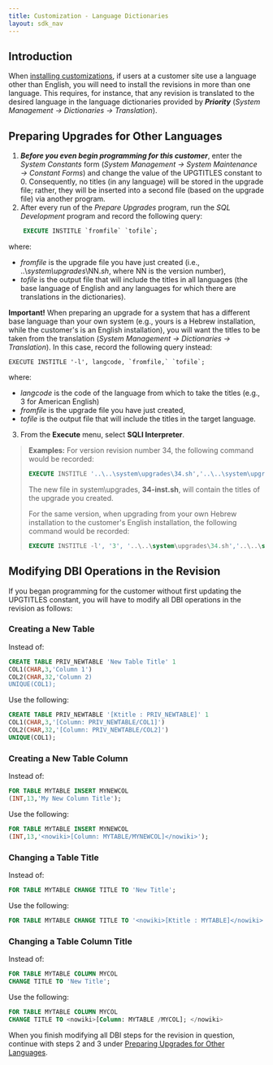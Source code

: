 ```yaml
---
title: Customization - Language Dictionaries
layout: sdk_nav
---
```


## Introduction

When [installing
customizations](Installing-Your-Customizations ), if users at
a customer site use a language other than English, you will need to
install the revisions in more than one language. This requires, for
instance, that any revision is translated to the desired language in the
language dictionaries provided by ***Priority*** (*System Management →
Dictionaries → Translation*).

## Preparing Upgrades for Other Languages 

1.  ***Before you even begin programming for this customer***, enter the
    *System Constants* form (*System Management → System Maintenance →
    Constant Forms*) and change the value of the UPGTITLES constant
    to 0. Consequently, no titles (in any language) will be stored in
    the upgrade file; rather, they will be inserted into a second file
    (based on the upgrade file) via another program.
2.  After every run of the *Prepare Upgrades* program, run the *SQL
    Development* program and record the following query:

```sql
    EXECUTE INSTITLE `fromfile` `tofile`;
```
where:
- *fromfile* is the upgrade file you have just created
        (i.e., ..\\*system\\upgrades*\\NN.*sh*, where NN is the version
        number), 
- *tofile* is the output file that will include the
        titles in all languages (the base language of English and any
        languages for which there are translations in the dictionaries).

**Important!** When preparing an upgrade for a system that has a
        different base language than your own system (e.g., yours is a
        Hebrew installation, while the customer\'s is an English
        installation), you will want the titles to be taken from the
        translation (*System Management → Dictionaries → Translation*).
        In this case, record the following query instead:
```
EXECUTE INSTITLE '-l', langcode, `fromfile,` `tofile`;
```
where:
- *langcode* is the code of the language from which to take
        the titles (e.g., 3 for American English)
- *fromfile* is the upgrade file you have just created, 
- *tofile* is the output file that will include the titles in the target language.
3.  From the **Execute** menu, select **SQLI Interpreter**.

> **Examples:** For version revision number 34, the following command would be
> recorded:
>
> ```sql
> EXECUTE INSTITLE '..\..\system\upgrades\34.sh','..\..\system\upgrades\34-inst.sh'; 
> ```
>
> The new file in system\\upgrades, **34-inst.sh**, will contain the titles
> of the upgrade you created.
>
> For the same version, when upgrading from your own Hebrew installation
> to the customer\'s English installation, the following command would
> be recorded:
>
> ```sql
> EXECUTE INSTITLE -l', '3', '..\..\system\upgrades\34.sh','..\..\system\upgrades\34-inst.sh ';
> ```

## Modifying DBI Operations in the Revision 

If you began programming for the customer without first updating the
UPGTITLES constant, you will have to modify all DBI operations in the
revision as follows:

### Creating a New Table 

Instead of:

```sql
CREATE TABLE PRIV_NEWTABLE 'New Table Title' 1
COL1(CHAR,3,'Column 1')
COL2(CHAR,32,'Column 2)
UNIQUE(COL1);
```

Use the following:

```sql
CREATE TABLE PRIV_NEWTABLE '[Ktitle : PRIV_NEWTABLE]' 1
COL1(CHAR,3,'[Column: PRIV_NEWTABLE/COL1]')
COL2(CHAR,32,'[Column: PRIV_NEWTABLE/COL2]')
UNIQUE(COL1);
```

### Creating a New Table Column 

Instead of:

```sql
FOR TABLE MYTABLE INSERT MYNEWCOL
(INT,13,'My New Column Title'); 
```

Use the following:

```sql
FOR TABLE MYTABLE INSERT MYNEWCOL
(INT,13,'<nowiki>[Column: MYTABLE/MYNEWCOL]</nowiki>'); 
```

### Changing a Table Title 

Instead of:

```sql
FOR TABLE MYTABLE CHANGE TITLE TO 'New Title'; 
```

Use the following:

```sql
FOR TABLE MYTABLE CHANGE TITLE TO '<nowiki>[Ktitle : MYTABLE]</nowiki>';
```

### Changing a Table Column Title 

Instead of:

```sql
FOR TABLE MYTABLE COLUMN MYCOL 
CHANGE TITLE TO 'New Title'; 
```

Use the following:

```sql
FOR TABLE MYTABLE COLUMN MYCOL 
CHANGE TITLE TO <nowiki>[Column: MYTABLE /MYCOL]; </nowiki>
```

When you finish modifying all DBI steps for the revision in question,
continue with steps 2 and 3 under [Preparing Upgrades for Other
Languages](#Preparing-Upgrades-for-Other-Languages ).

